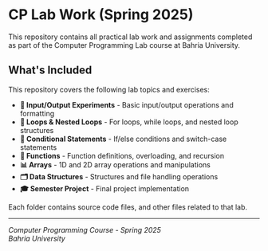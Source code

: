 # CP Lab Work (Spring 2025)

This repository contains all practical lab work and assignments completed as part of the Computer Programming Lab course at Bahria University.

## What's Included

This repository covers the following lab topics and exercises:

- **🔢 Input/Output Experiments** - Basic input/output operations and formatting
- **🔁 Loops & Nested Loops** - For loops, while loops, and nested loop structures
- **🧠 Conditional Statements** - If/else conditions and switch-case statements
- **🧮 Functions** - Function definitions, overloading, and recursion
- **📊 Arrays** - 1D and 2D array operations and manipulations
- **🗂 Data Structures** - Structures and file handling operations
- **🎓 Semester Project** - Final project implementation

Each folder contains source code files, and other files related to that lab.

---

*Computer Programming Course - Spring 2025*  
*Bahria University*
